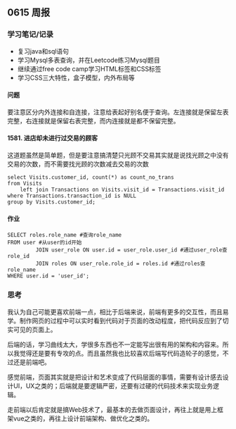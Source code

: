 ## 0615 周报
### 学习笔记/记录
- 复习java和sql语句
- 学习Mysql多表查询，并在Leetcode练习Mysql题目
- 继续通过free code camp学习HTML标签和CSS标签
- 学习CSS三⼤特性，盒⼦模型，内外布局等
#### 问题
要注意区分内外连接和自连接，注意给表起好别名便于查询。左连接就是保留左表完整，右连接就是保留右表完整，而内连接就是都不保留完整。
#### 1581. 进店却未进行过交易的顾客
这道题虽然是简单题，但是要注意搞清楚只光顾不交易其实就是说找光顾之中没有交易的次数，而不需要找光顾的次数减去交易的次数
```mysql
select Visits.customer_id, count(*) as count_no_trans 
from Visits 
    left join Transactions on Visits.visit_id = Transactions.visit_id 
where Transactions.transaction_id is NULL 
group by Visits.customer_id;
```

#### 作业
```mysql
SELECT roles.role_name #查询role_name
FROM user #从user的id开始
         JOIN user_role ON user.id = user_role.user_id #通过user_role查role_id
         JOIN roles ON user_role.role_id = roles.id #通过roles查role_name
WHERE user.id = 'user_id';
```
### 思考
我认为自己可能更喜欢前端一点，相比于后端来说，前端有更多的交互性，而且易学。制作网页的过程中可以实时看到代码对于页面的改动程度，把代码反应到了切实可见的页面上。

后端的话，学习曲线太大，学很多东西也不一定能写出很有用的架构和内容来。所以我觉得还是要有专攻的点。而且虽然我也比较喜欢后端写代码造轮子的感觉，不过还是前端吧。

感觉前端，页面其实就是把设计和艺术变成了代码层面的事情，需要有设计感去设计UI，UX之类的；后端就是要逻辑严密，还要有过硬的代码技术来实现业务逻辑。

走前端以后肯定就是搞Web技术了，最基本的去做页面设计，再往上就是用上框架vue之类的，再往上设计前端架构、做优化之类的。
